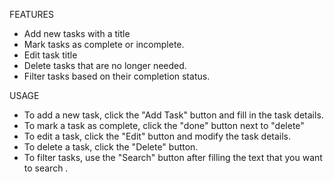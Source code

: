 FEATURES

* Add new tasks with a title 
* Mark tasks as complete or incomplete.
* Edit task title 
* Delete tasks that are no longer needed.
* Filter tasks based on their completion status.


USAGE

* To add a new task, click the "Add Task" button and fill in the task details.
* To mark a task as complete, click the "done" button next to "delete"
* To edit a task, click the "Edit" button and modify the task details.
* To delete a task, click the "Delete" button.
* To filter tasks, use the "Search" button after filling the text that you want to search .
